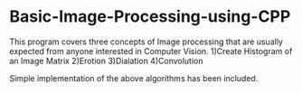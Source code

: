 # Basic-Image-Processing-using-CPP

This program covers three concepts of Image processing that are usually 
expected from anyone interested in Computer Vision.
1)Create Histogram of an Image Matrix
2)Erotion
3)Dialation
4)Convolution

Simple implementation of the above algorithms has been included.
